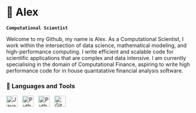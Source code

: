 # 🧿 Alex

**`Computational Scientist`**

Welcome to my Github, my name is Alex. As a Computational Scientist, I work within the intersection of data science, mathematical modeling, and high-performance computing. I write efficient and scalable code for scientific applications that are complex and data intensive. I am currently specialising in the domain of Computational Finance, aspiring to write high performance code for in house quantatative financial analysis software.

### 🧰 Languages and Tools

<img align="left" alt="Java" width="30px" style="padding-right:10px;" src="https://cdn.jsdelivr.net/gh/devicons/devicon/icons/java/java-original.svg"/>
<img align="left" alt="Python" width="30px" style="padding-right:10px;" src="https://cdn.jsdelivr.net/gh/devicons/devicon/icons/python/python-plain.svg" />
<img align="left" alt="Python" width="30px" style="padding-right:10px;" src="https://cdn.jsdelivr.net/gh/devicons/devicon@latest/icons/csharp/csharp-original.svg" />                    
<img align="left" alt="GitHub" width="30px" style="padding-right:10px;" src="https://cdn.jsdelivr.net/gh/devicons/devicon@latest/icons/dart/dart-original.svg" />
<br />



<!--
**alexandrosdp/alexandrosdp** is a ✨ _special_ ✨ repository because its `README.md` (this file) appears on your GitHub profile.

Here are some ideas to get you started:

- 🔭 I’m currently working on ...
- 🌱 I’m currently learning ...
- 👯 I’m looking to collaborate on ...
- 🤔 I’m looking for help with ...
- 💬 Ask me about ...
- 📫 How to reach me: ...
- 😄 Pronouns: ...
- ⚡ Fun fact: ...
-->
